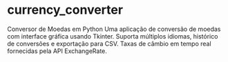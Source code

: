 # currency_converter
Conversor de Moedas em Python Uma aplicação de conversão de moedas com interface gráfica usando Tkinter. Suporta múltiplos idiomas, histórico de conversões e exportação para CSV. Taxas de câmbio em tempo real fornecidas pela API ExchangeRate.
